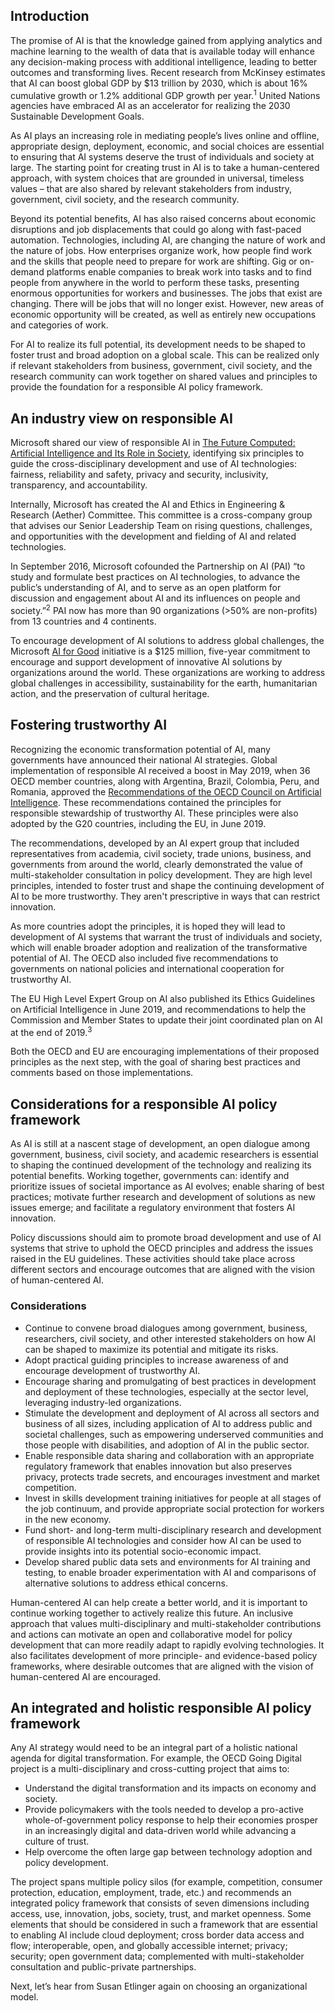 ## Introduction

The promise of AI is that the knowledge gained from applying analytics and machine learning to the wealth of data that is available today will enhance any decision-making process with additional intelligence, leading to better outcomes and transforming lives. Recent research from McKinsey estimates that AI can boost global GDP by $13 trillion by 2030, which is about 16% cumulative growth or 1.2% additional GDP growth per year.<sup>1</sup> United Nations agencies have embraced AI as an accelerator for realizing the 2030 Sustainable Development Goals.

As AI plays an increasing role in mediating people’s lives online and offline, appropriate design, deployment, economic, and social choices are essential to ensuring that AI systems deserve the trust of individuals and society at large. The starting point for creating trust in AI is to take a human-centered approach, with system choices that are grounded in universal, timeless values – that are also shared by relevant stakeholders from industry, government, civil society, and the research community.

Beyond its potential benefits, AI has also raised concerns about economic disruptions and job displacements that could go along with fast-paced automation. Technologies, including AI, are changing the nature of work and the nature of jobs. How enterprises organize work, how people find work and the skills that people need to prepare for work are shifting. Gig or on-demand platforms enable companies to break work into tasks and to find people from anywhere in the world to perform these tasks, presenting enormous opportunities for workers and businesses. The jobs that exist are changing. There will be jobs that will no longer exist. However, new areas of economic opportunity will be created, as well as entirely new occupations and categories of work.

For AI to realize its full potential, its development needs to be shaped to foster trust and broad adoption on a global scale. This can be realized only if relevant stakeholders from business, government, civil society, and the research community can work together on shared values and principles to provide the foundation for a responsible AI policy framework.

## An industry view on responsible AI

Microsoft shared our view of responsible AI in [The Future Computed: Artificial Intelligence and Its Role in Society](https://blogs.microsoft.com/blog/2018/01/17/future-computed-artificial-intelligence-role-society/), identifying six principles to guide the cross-disciplinary development and use of AI technologies: fairness, reliability and safety, privacy and security, inclusivity, transparency, and accountability.

Internally, Microsoft has created the AI and Ethics in Engineering & Research (Aether) Committee. This committee is a cross-company group that advises our Senior Leadership Team on rising questions, challenges, and opportunities with the development and fielding of AI and related technologies.

In September 2016, Microsoft cofounded the Partnership on AI (PAI) “to study and formulate best practices on AI technologies, to advance the public’s understanding of AI, and to serve as an open platform for discussion and engagement about AI and its influences on people and society.”<sup>2</sup> PAI now has more than 90 organizations (>50% are non-profits) from 13 countries and 4 continents.

To encourage development of AI solutions to address global challenges, the Microsoft [AI for Good](https://www.microsoft.com/ai/ai-for-good) initiative is a $125 million, five-year commitment to encourage and support development of innovative AI solutions by organizations around the world. These organizations are working to address global challenges in accessibility, sustainability for the earth, humanitarian action, and the preservation of cultural heritage.

## Fostering trustworthy AI

Recognizing the economic transformation potential of AI, many governments have announced their national AI strategies. Global implementation of responsible AI received a boost in May 2019, when 36 OECD member countries, along with Argentina, Brazil, Colombia, Peru, and Romania, approved the [Recommendations of the OECD Council on Artificial Intelligence](https://www.oecd.org/going-digital/ai/principles/). These recommendations contained the principles for responsible stewardship of trustworthy AI. These principles were also adopted by the G20 countries, including the EU, in June 2019.

The recommendations, developed by an AI expert group that included representatives from academia, civil society, trade unions, business, and governments from around the world, clearly demonstrated the value of multi-stakeholder consultation in policy development. They are high level principles, intended to foster trust and shape the continuing development of AI to be more trustworthy. They aren't prescriptive in ways that can restrict innovation.

As more countries adopt the principles, it is hoped they will lead to development of AI systems that warrant the trust of individuals and society, which will enable broader adoption and realization of the transformative potential of AI. The OECD also included five recommendations to governments on national policies and international cooperation for trustworthy AI.

The EU High Level Expert Group on AI also published its Ethics Guidelines on Artificial Intelligence in June 2019, and recommendations to help the Commission and Member States to update their joint coordinated plan on AI at the end of 2019.<sup>3</sup>

Both the OECD and EU are encouraging implementations of their proposed principles as the next step, with the goal of sharing best practices and comments based on those implementations.

## Considerations for a responsible AI policy framework

As AI is still at a nascent stage of development, an open dialogue among government, business, civil society, and academic researchers is essential to shaping the continued development of the technology and realizing its potential benefits. Working together, governments can: identify and prioritize issues of societal importance as AI evolves; enable sharing of best practices; motivate further research and development of solutions as new issues emerge; and facilitate a regulatory environment that fosters AI innovation.

Policy discussions should aim to promote broad development and use of AI systems that strive to uphold the OECD principles and address the issues raised in the EU guidelines.  These activities should take place across different sectors and encourage outcomes that are aligned with the vision of human-centered AI.

### Considerations

* Continue to convene broad dialogues among government, business, researchers, civil society, and other interested stakeholders on how AI can be shaped to maximize its potential and mitigate its risks.
* Adopt practical guiding principles to increase awareness of and encourage development of trustworthy AI.
* Encourage sharing and promulgating of best practices in development and deployment of these technologies, especially at the sector level, leveraging industry-led organizations.
* Stimulate the development and deployment of AI across all sectors and business of all sizes, including application of AI to address public and societal challenges, such as empowering underserved communities and those people with disabilities, and adoption of AI in the public sector.
* Enable responsible data sharing and collaboration with an appropriate regulatory framework that enables innovation but also preserves privacy, protects trade secrets, and encourages investment and market competition.
* Invest in skills development training initiatives for people at all stages of the job continuum, and provide appropriate social protection for workers in the new economy.
* Fund short- and long-term multi-disciplinary research and development of responsible AI technologies and consider how AI can be used to provide insights into its potential socio-economic impact.  
* Develop shared public data sets and environments for AI training and testing, to enable broader experimentation with AI and comparisons of alternative solutions to address ethical concerns.

Human-centered AI can help create a better world, and it is important to continue working together to actively realize this future. An inclusive approach that values multi-disciplinary and multi-stakeholder contributions and actions can motivate an open and collaborative model for policy development that can more readily adapt to rapidly evolving technologies. It also facilitates development of more principle- and evidence-based policy frameworks, where desirable outcomes that are aligned with the vision of human-centered AI are encouraged.

## An integrated and holistic responsible AI policy framework

Any AI strategy would need to be an integral part of a holistic national agenda for digital transformation. For example, the OECD Going Digital project is a multi-disciplinary and cross-cutting project that aims to:

* Understand the digital transformation and its impacts on economy and society.
* Provide policymakers with the tools needed to develop a pro-active whole-of-government policy response to help their economies prosper in an increasingly digital and data-driven world while advancing a culture of trust.
* Help overcome the often large gap between technology adoption and policy development.

The project spans multiple policy silos (for example, competition, consumer protection, education, employment, trade, etc.) and recommends an integrated policy framework that consists of seven dimensions including access, use, innovation, jobs, society, trust, and market openness. Some elements that should be considered in such a framework that are essential to enabling AI include cloud deployment; cross border data access and flow; interoperable, open, and globally accessible internet; privacy; security; open government data; complemented with multi-stakeholder consultation and public-private partnerships.

Next, let’s hear from Susan Etlinger again on choosing an organizational model.
